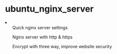 # ubuntu_nginx_server
<li>
    <ol>Quick nginx server settings</ol>
    <ol>Nginx server with http & https</ol>
    <ol>Encrypt with three way, improve website security</ol>
</li>
